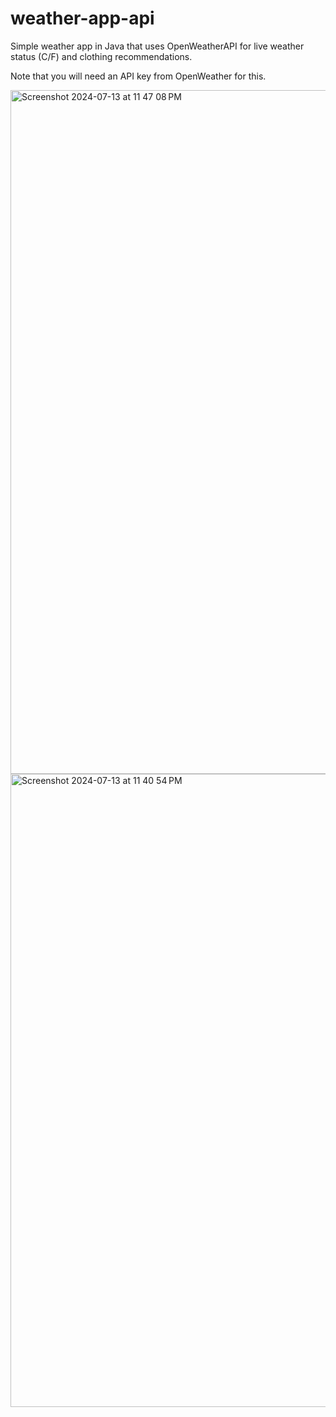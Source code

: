 # weather-app-api
Simple weather app in Java that uses OpenWeatherAPI for live weather status (C/F) and clothing recommendations.

Note that you will need an API key from OpenWeather for this.

<img width="1094" alt="Screenshot 2024-07-13 at 11 47 08 PM" src="https://github.com/user-attachments/assets/64007d41-03bd-444b-b0c9-3fcbf939ea47">
<img width="1013" alt="Screenshot 2024-07-13 at 11 40 54 PM" src="https://github.com/user-attachments/assets/70511a21-e364-405e-94be-08eb1bd17eb8">
